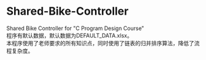 # Shared-Bike-Controller
Shared Bike Controller for "C Program Design Course"  
程序有默认数据，默认数据为DEFAULT_DATA.xlsx。  
本程序使用了老师要求的所有知识点，同时使用了链表的归并排序算法，降低了流程复杂度。
